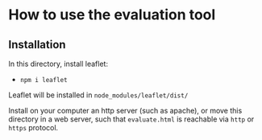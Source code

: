 # How to use the evaluation tool

## Installation

In this directory, install leaflet:

* ```npm i leaflet```

Leaflet will be installed in ```node_modules/leaflet/dist/```

Install on your computer an http server (such as apache), or move this directory in a web server, such that ```evaluate.html``` is reachable via ```http``` or ```https``` protocol.
